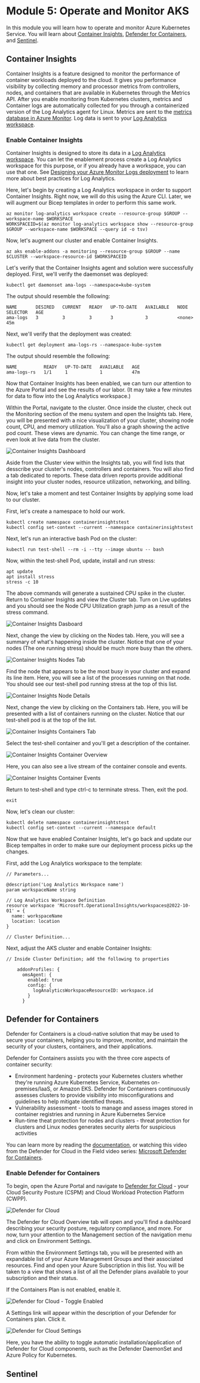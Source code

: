 # Module 5: Operate and Monitor AKS
In this module you will learn how to operate and monitor Azure Kubernetes Service.  You will learn about [Container Insights](https://learn.microsoft.com/en-us/azure/azure-monitor/containers/container-insights-overview), [Defender for Containers](https://learn.microsoft.com/en-us/azure/defender-for-cloud/defender-for-containers-introduction), and [Sentinel](https://learn.microsoft.com/en-us/azure/sentinel/overview).

## Container Insights
Container Insights is a feature designed to monitor the performance of container workloads deployed to the cloud. It gives you performance visibility by collecting memory and processor metrics from controllers, nodes, and containers that are available in Kubernetes through the Metrics API. After you enable monitoring from Kubernetes clusters, metrics and Container logs are automatically collected for you through a containerized version of the Log Analytics agent for Linux. Metrics are sent to the [metrics database in Azure Monitor](https://learn.microsoft.com/en-us/azure/azure-monitor/essentials/data-platform-metrics). Log data is sent to your [Log Analytics workspace](https://learn.microsoft.com/en-us/azure/azure-monitor/logs/log-analytics-workspace-overview).

### Enable Container Insights
Container Insights is designed to store its data in a [Log Analytics workspace](https://learn.microsoft.com/en-us/azure/azure-monitor/logs/log-analytics-workspace-overview).  You can let the enablement process create a Log Analytics workspace for this purpose, or if you already have a workspace, you can use that one.  See [Designing your Azure Monitor Logs deployment](https://learn.microsoft.com/en-us/azure/azure-monitor/logs/workspace-design) to learn more about best practices for Log Analytics.

Here, let's begin by creating a Log Analytics workspace in order to support Container Insights.  Right now, we will do this using the Azure CLI.  Later, we will augment our Bicep templates in order to perform this same work.

```
az monitor log-analytics workspace create --resource-group $GROUP --workspace-name $WORKSPACE
WORKSPACEID=$(az monitor log-analytics workspace show --resource-group $GROUP --workspace-name $WORKSPACE --query id -o tsv)
```

Now, let's augment our cluster and enable Container Insights.

```
az aks enable-addons -a monitoring --resource-group $GROUP --name $CLUSTER --workspace-resource-id $WORKSPACEID
```

Let's verify that the Container Insights agent and solution were successfully deployed.  First, we'll verify the daemonset was deployed:

```
kubectl get daemonset ama-logs --namespace=kube-system
```

The output should resemble the following:

```
NAME       DESIRED   CURRENT   READY   UP-TO-DATE   AVAILABLE   NODE SELECTOR   AGE
ama-logs   3         3         3       3            3           <none>          45m
```

Next, we'll verify that the deployment was created:

```
kubectl get deployment ama-logs-rs --namespace-kube-system
```

The output should resemble the following:

```
NAME          READY   UP-TO-DATE   AVAILABLE   AGE
ama-logs-rs   1/1     1            1           47m
```

Now that Container Insights has been enabled, we can turn our attention to the Azure Portal and see the results of our labor.  (It may take a few minutes for data to flow into the Log Analytics workspace.)

Within the Portal, navigate to the cluster.  Once inside the cluster, check out the Monitoring section of the menu system and open the Insights tab.  Here, you will be presented with a nice visualization of your cluster, showing node count, CPU, and memory utilization.  You'll also a graph showing the active pod count.  These views are dynamic.  You can change the time range, or even look at live data from the cluster.

![Container Insights Dashboard](../../assets/images/module5/ContainerInsightsCluster.png)

Aside from the Cluster view within the Insights tab, you will find lists that desscribe your cluster's nodes, controllers and containers.  You will also find a tab dedicated to reports.  These data driven reports provide additional insight into your cluster nodes, resource utilization, networking, and billing.

Now, let's take a moment and test Container Insights by applying some load to our cluster.

First, let's create a namespace to hold our work.

```
kubectl create namespace containerinsightstest
kubectl config set-context --current --namespace containerinsightstest
```

Next, let's run an interactive bash Pod on the cluster:

```
kubectl run test-shell --rm -i --tty --image ubuntu -- bash
```

Now, within the test-shell Pod, update, install and run stress:

```
apt update
apt install stress
stress -c 10
```

The above commands will generate a sustained CPU spike in the cluster.  Return to Container Insights and view the Cluster tab.  Turn on Live updates and you should see the Node CPU Utilization graph jump as a result of the stress command.

![Container Insights Dasboard](../../assets/images/module5/ContainerInsightsClusterNodeCPU.png)

Next, change the view by clicking on the Nodes tab.  Here, you will see a summary of what's happening inside the cluster.  Notice that one of your nodes (The one running stress) should be much more busy than the others.

![Container Insights Nodes Tab](../../assets//images/module5/ContainerInsightsClusterNodes.png)

Find the node that appears to be the most busy in your cluster and expand its line item.  Here, you will see a list of the processes running on that node.  You should see our test-shell pod running stress at the top of this list.

![Container Insights Node Details](../../assets/images/module5/ContainerInsightsClusterNodesProcesses.png)

Next, change the view by clicking on the Containers tab.  Here, you will be presented with a list of containers running on the cluster.  Notice that our test-shell pod is at the top of the list.

![Container Insights Containers Tab](../../assets/images/module5/ContainerInsightsClusterContainers.png)

Select the test-shell container and you'll get a description of the container.

![Container Insights Container Overview](../../assets/images/module5/ContainerInsightsClusterContainersOverview.png)

Here, you can also see a live stream of the container console and events.

![Container Insights Container Events](../../assets/images/module5/ContainerInsightsClusterContainersLiveEvents.png)

Return to test-shell and type ctrl-c to terminate stress.  Then, exit the pod.

```
exit
```

Now, let's clean our cluster:

```
kubectl delete namespace containerinsightstest
kubectl config set-context --current --namespace default
```

Now that we have enabled Container Insights, let's go back and update our Bicep tempaltes in order to make sure our deployment process picks up the changes.

First, add the Log Analytics workspace to the template:

```
// Parameters...

@description('Log Analytics Workspace name')
param workspaceName string

// Log Analytics Workspace Definition 
resource workspace 'Microsoft.OperationalInsights/workspaces@2022-10-01' = {
  name: workspaceName
  location: location
}

// Cluster Definition...
```

Next, adjust the AKS cluster and enable Container Insights:

```
// Inside Cluster Definition; add the following to properties

    addonProfiles: {
      omsAgent: {
        enabled: true
        config: {
          logAnalyticsWorkspaceResourceID: workspace.id
        }
      }
```

## Defender for Containers
Defender for Containers is a cloud-native solution that may be used to secure your containers, helping you to improve, monitor, and maintain the security of your clusters, containers, and their applications.

Defender for Containers assists you with the three core aspects of container security:
- Environment hardening - protects your Kubernetes clusters whether they're running Azure Kubernetes Service, Kubernetes on-premises/IaaS, or Amazon EKS.  Defender for Contaniners continuously assesses clusters to provide visibility into misconfigurations and guidelines to help mitigate identified threats.
- Vulnerability assessment - tools to manage and assess images stored in container registries and running in Azure Kubernetes Service
- Run-time theat protection for nodes and clusters - threat protection for clusters and Linux nodes generates security alerts for suspicious activities

You can learn more by reading the [documentation](https://learn.microsoft.com/en-us/azure/defender-for-cloud/defender-for-containers-introduction), or watching this video from the Defender for Cloud in the Field video series: [Microsoft Defender for Containers](https://learn.microsoft.com/en-us/azure/defender-for-cloud/episode-three).

### Enable Defender for Containers
To begin, open the Azure Portal and navigate to [Defender for Cloud](https://learn.microsoft.com/en-us/azure/defender-for-cloud/defender-for-cloud-introduction) - your Cloud Security Posture (CSPM) and Cloud Workload Protection Platform (CWPP).

![Defender for Cloud](../../assets/images/module5/DefenderForCloud.png)

The Defender for Cloud Overview tab will open and you'll find a dashboard describing your security posture, regulatory compliance, and more.  For now, turn your attention to the Management section of the navigation menu and click on Environment Settings.

From within the Environment Settings tab, you will be presented with an expandable list of your Azure Management Groups and their associated resources.  Find and open your Azure Subscription in this list.  You will be taken to a view that shows a list of all the Defender plans available to your subscription and their status.

If the Containers Plan is not enabled, enable it. 

![Defender for Cloud - Toggle Enabled](../../assets/images//module5/DefenderForCloudPlansEnable.png)

A Settings link will appear within the description of your Defender for Containers plan.  Click it.

![Defender for Cloud Settings](../../assets/images/module5/DefenderForCloudPlansSettings.png)

Here, you have the ability to toggle automatic installation/application of Defender for Cloud components, such as the Defender DaemonSet and Azure Policy for Kubernetes.


## Sentinel